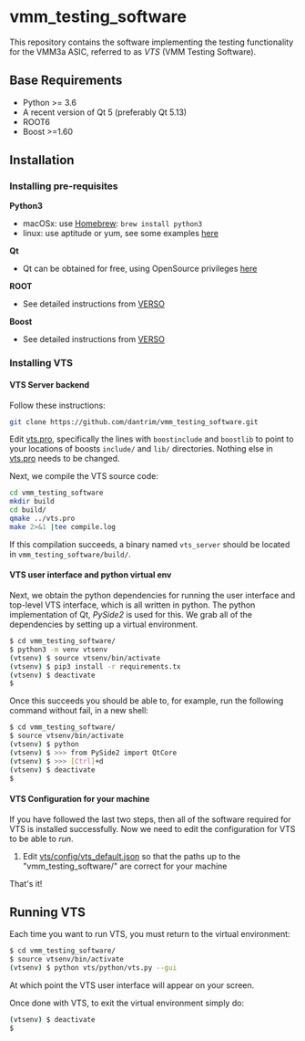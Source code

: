 # vmm_testing_software

This repository contains the software implementing the testing functionality for the
VMM3a ASIC, referred to as *VTS* (VMM Testing Software).


## Base Requirements

* Python >= 3.6
* A recent version of Qt 5 (preferably Qt 5.13)
* ROOT6
* Boost >=1.60

## Installation

### Installing pre-requisites

 **Python3**
 * macOSx:  use [Homebrew](https://brew.sh/): `brew install python3`
 * linux: use aptitude or yum, see some examples [here](https://docs.python-guide.org/starting/install3/linux/)

 **Qt**
 * Qt can be obtained for free, using OpenSource privileges [here](https://www.qt.io/download-open-source)
  
 **ROOT**
  * See detailed instructions from [VERSO](https://gitlab.cern.ch/NSWelectronics/vmm_readout_software#installing-root)

 **Boost**
  * See detailed instructions from [VERSO](https://gitlab.cern.ch/NSWelectronics/vmm_readout_software#installing-boost)
  
### Installing VTS

#### VTS Server backend
Follow these instructions:

```bash
git clone https://github.com/dantrim/vmm_testing_software.git
```
Edit [vts.pro](vts/vts.pro), specifically the lines with `boostinclude` and `boostlib` to point to your locations of boosts `include/` and `lib/` directories. Nothing else in [vts.pro](vts/vts.pro) needs to be changed.

Next, we compile the VTS source code:

```bash
cd vmm_testing_software
mkdir build
cd build/
qmake ../vts.pro
make 2>&1 |tee compile.log
```
If this compilation succeeds, a binary named `vts_server` should be located in `vmm_testing_software/build/`.

#### VTS user interface and python virtual env
Next, we obtain the python dependencies for running the user interface and top-level VTS interface, which is all written in python. The python implementation of Qt, *PySide2* is used for this. We grab all of the dependencies by setting up a virtual environment.

```bash
$ cd vmm_testing_software/
$ python3 -m venv vtsenv
(vtsenv) $ source vtsenv/bin/activate
(vtsenv) $ pip3 install -r requirements.tx
(vtsenv) $ deactivate
$
```
Once this succeeds you should be able to, for example, run the following command without fail, in a new shell:
```bash
$ cd vmm_testing_software/
$ source vtsenv/bin/activate
(vtsenv) $ python
(vtsenv) $ >>> from PySide2 import QtCore
(vtsenv) $ >>> [Ctrl]+d
(vtsenv) $ deactivate
$
```

#### VTS Configuration for your machine
If you have followed the last two steps, then all of the software required for VTS is installed successfully. Now we need to edit the configuration for VTS to be able to *run*.

1) Edit [vts/config/vts_default.json](vts/config/vts_default.json) so that the paths up to the "vmm_testing_software/" are correct for your machine

That's it!

## Running VTS

Each time you want to run VTS, you must return to the virtual environment:

```bash
$ cd vmm_testing_software/
$ source vtsenv/bin/activate
(vtsenv) $ python vts/python/vts.py --gui
```
At which point the VTS user interface will appear on your screen.

Once done with VTS, to exit the virtual environment simply do:
```bash
(vtsenv) $ deactivate
$
```


